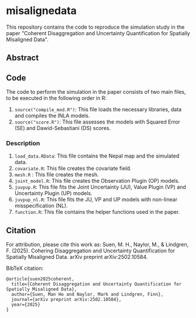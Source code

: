 # misalignedata

This repository contains the code to reproduce the simulation study in the paper "Coherent Disaggregation and Uncertainty Quantification for Spatially Misaligned Data". 

## Abstract


## Code
The code to perform the simulation in the paper consists of two main files, to be executed in the following order in R:

1. `source("compile_mod.R")`: This file loads the necessary libraries, data and compiles the INLA models.
2. `source("score.R")`: This file assesses the models with Squared Error (SE) and Dawid-Sebastiani (DS) scores.

### Description 

1. `load_data.RData`: This file contains the Nepal map and the simulated data.
2. `covariate.R`: This file creates the covariate field.
3. `mesh.R` : This file creates the mesh.
4. `joint_model.R`: This file creates the Observation Plugin (OP) models.
5. `juvpup.R`: This file fits the Joint Uncertainty (JU), Value Plugin (VP) and Uncertainty Plugin (UP) models.
6. `juvpup_nl.R`: This file fits the JU, VP and UP models with non-linear misspecification (NL).
7. `function.R`: This file contains the helper functions used in the paper.

## Citation
For attribution, please cite this work as:
Suen, M. H., Naylor, M., & Lindgren, F. (2025). Cohering Disaggregation and Uncertainty Quantification for Spatially Misaligned Data. arXiv preprint arXiv:2502.10584.

BibTeX citation:
```
@article{suen2025coherent,
  title={Coherent Disaggregation and Uncertainty Quantification for Spatially Misaligned Data},
  author={Suen, Man Ho and Naylor, Mark and Lindgren, Finn},
  journal={arXiv preprint arXiv:2502.10584},
  year={2025}
}
```
